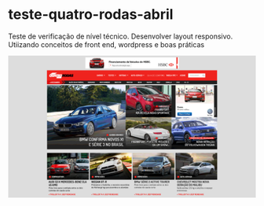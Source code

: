 # teste-quatro-rodas-abril
Teste de verificação de nível técnico.
Desenvolver layout responsivo. Utiizando conceitos de front end, wordpress e boas práticas

![alt tag](https://raw.githubusercontent.com/Diogomsantoss/teste-quatro-rodas-abril/master/screenshot.png)
